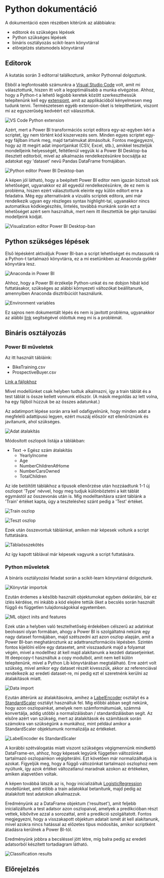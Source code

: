 # Python dokumentáció

A dokumentáció ezen részében kitérünk az alábbiakra:

- editorok és szükséges lépések
- Python szükséges lépések
- bináris osztályozás scikit-learn könyvtárral
- előrejelzés statsmodels könyvtárral

## Editorok

A kutatás során 3 editorral találkoztunk, amikor Pythonnal dolgoztunk.

Ebből a legfontosabb számunkra a [Visual Studio Code](https://code.visualstudio.com/) volt, amit mi választottunk, hiszen itt volt a legoptimálisabb a munka elvégzése. Ahhoz, hogy a Python-t a lehető legjobb keretek között szerkeszthessük telepítenünk kell egy [extensiont](https://marketplace.visualstudio.com/items?itemName=ms-python.python), amit az applikációból kényelmesen meg tudunk tenni. Természetesen egyéb extension-öket is telepíthetünk, viszont mi az egyszerűség kedvéért ezt válaszottuk.

![VS Code Python extension](../website/src/images/python/python_extension_in_vscode.jpg)

Azért, mert a Power BI transformációs script editora egy-az-egyben kéri a scriptet, így nem történt kód kiszervezés sem. Minden egyes scriptet egy-egy fájlban írtunk meg, majd tartalmukat átmásoltuk. Fontos megjegyezni, hogy az itt megírt adat importjainkat (CSV, Excel, stb.), amikkel teszteljük mondelljeink helyességét, feltétlenül vegyük ki a Power BI Desktop-ba illesztett editorból, mivel az alkalmazás rendelkezésünkre bocsájtja az adatokat egy 'dataset' nevű Pandas DataFrame fromájában.

![Python editor Power BI Desktop-ban](../website/src/images/python/PBI_editor.jpg)

A képen jól látható, hogy a beépített Power BI editor nem igazán biztosít sok lehetőséget, ugyanakkor ez áll egyedül rendelkezésünkre, de ez nem is probléma, hiszen ezért választottunk eleinte egy külön editort erre a feladatra. Még egy alternatívánk a vizuális scriptek editora, ami már rendelkezik ugyan egy részleges syntax highlight-tal, ugyanakkor nincs automatikus kódkiegészítés, lintelés, továbbá munkánk során ezt a lehetőséget azért sem használtuk, mert nem itt illesztettük be gépi tanulási modelljeink kódját.

![Visualization editor Power BI Desktop-ban](../website/src/images/python/visualisation_script_editor.jpg)

## Python szükséges lépések

Első lépésként aktiváljuk Power BI-ban a script lehetőséget és mutassunk rá a Python-t tartalmazó könyvtárra, ez a mi esetünkben az Anaconda gyökér könyvtára lesz.

![Anaconda in Power BI](../website/src/images/python/PBI_script_setting.jpg)

Ahhoz, hogy a Power BI érzékelje Python-unkat és ne dobjon hibát kód futtatásakor, szükséges az alábbi környezeti változókat beállítanunk, amennyiben Anaconda disztribúciót használunk.

![Environment variables](../website/src/images/python/python_required_env_settings.jpg)

Ez sajnos nem dokumentált lépés és nem is javított probléma, ugyanakkor az alábbi [link](https://community.powerbi.com/t5/Desktop/Microsoft-PowerBI-Scripting-Python-Exceptions/td-p/850714) segítségével oldottuk meg mi is a problémát.

## Bináris osztályozás

### Power BI műveletek

Az itt használt tábláink:

- BikeTraining.csv
- ProspectiveBuyer.csv

[Link a fájlokhoz](https://github.com/BlueGranite/AI-in-a-Day/tree/master/AutoML)

Mivel modellünket csak helyben tudtuk alkalmazni, így a train táblát és a test táblát is össze kellett vonnunk először. (A másik megoldás az lett volna, ha egy fájlból húzzuk be az összes adatunkat.)

Az adatimport lépése során arra kell odafigyelnünk, hogy minden adat a megfelelő adattípusú legyen, ezért muszáj először ezt ellenőriznünk és javítanunk, ahol szükséges.

![Adat átalakítás](../website/src/images/python/PBI_data_transform.jpg)

Módosított oszlopok listája a táblákban:

- Text -> Egész szám átalakítás
  - YearlyIncome
  - Age
  - NumberChildrenAtHome
  - NumberCarsOwned
  - TotalChildren

Az ide betöltőtt táblákhoz a típusok ellenőrzése után hozzáadtunk 1-1 új oszlopot 'Type' névvel, hogy meg tudjuk különböztetni a két táblát egymástól az összevonás után is. Míg modelltanításra szánt táblánk a 'Train' értéket kapta, úgy a teszteléshez szánt pedig a 'Test' értéket.

![Train oszlop](../website/src/images/python/train_column_classification.jpg)

![Teszt oszlop](../website/src/images/python/test_column_classification.jpg)

Ezek után összevontuk tábláinkat, amiken már képesek voltunk a script futtatására.

![Táblaösszekötés](../website/src/images/python/append.jpg)

Az így kapott táblával már képesek vagyunk a script futtatására.

### Python műveletek

A bináris osztályozási feladat során a scikit-learn könyvtárral dolgoztunk.

![Könyvtár importok](../website/src/images/python/lib_imports_classification.jpg)

Ezután érdemes a később használt objektumokat egyben deklarálni, bár ez ízlés kérdése, mi inkább a kód elejére tettük őket a becslés során használt függő és független tulajdonságokkal egyetemben.

![ML object inits and features](../website/src/images/python/features_and_object_inits_classification.jpg)

Ezek után a helyben való tesztelhetőség érdekében célszerű az adatinkat beolvasni olyan formában, ahogy a Power BI is szolgáltatná nekünk egy nagy dataset formájában, majd szétszedni azt azon oszlop alapján, amit a Power BI-ban meghatároztunk az adattranszformációs lépésben. Szintén fontos kijelölni előre egy datasetet, amit visszaadunk majd a folyamat végén, mivel a modellhez át kell majd alakítanunk a kezdeti datasetjeinket. Itt deepcopy-t használtuk a copy modulból, amit nem kell külön telepítenünk, mivel a Python Lib könyvtárában megtalálható. Erre azért volt szükség, mivel amikor egy dataset részét kivesszük, akkor az referenciával rendelkezik az eredeti dataset-re, mi pedig ezt el szeretnénk kerülni az átalakítások miatt.

![Data import](../website/src/images/python/data_import_classification.jpg)

Ezután áttérünk az átalakításokra, amihez a [LabelEncoder](https://scikit-learn.org/stable/modules/generated/sklearn.preprocessing.LabelEncoder.html) osztályt és a [StandardScaler](https://scikit-learn.org/stable/modules/generated/sklearn.preprocessing.StandardScaler.html) osztályt használtuk fel. Míg előbbi abban segít nekünk, hogy azon oszlopainkat, amelyek nem számformátumúak, számmá konvertálja, addig utóbbi a normalizálásban / standardizálásban segít. Az elsőre azért van szükség, mert az átalakítások és számítások során számokra van szükségünk a munkához, mint például amikor a StandardScaler objektumunk normalizálja az értékeket.

![LabelEncoder és StandardScaler](../website/src/images/python/LabelEncoder_es_StandardScaler.jpg)

A korábbi szétválogatás miatt viszont szükséges végigmennünk mindkettő DataFrame-en, ahhoz, hogy képesek legyünk független változóinkat tartalmazó oszlopainkon végigiterálni. Ezt követően már normalizálhatjuk is azokat. Figyeljük meg, hogy a függő változónkat tartalmazó oszlophoz nem nyúltunk, így azok értékei változatlanul maradnak azokon az értékeken, amiken alapvetően voltak.

A képen továbbá látszik az is, hogy inicializáltuk [LogisticRegression](https://scikit-learn.org/stable/modules/generated/sklearn.linear_model.LogisticRegression.html) modellünket, amit előbb a train adatokkal betanítunk, majd pedig az átalakított test adatokon alkalmazzuk.

Eredményünk az a DataFrame objektum ('resultset'), amit feljebb inicializáltunk a test adatsor azon oszlopaival, amelyek a predikcióban részt vettek, kibővítve azzal a sorozattal, amit a predikció szolgáltatott. Fontos megjegyezni, hogy a visszakapott objektum adatait ismét át kell alakítanunk, mivel azokra nincs hatással az előzetes típus módosítás, amikor scriptként átadásra kerülnek a Power BI-tól.

Eredményünk jobbra a becsléssel jött létre, míg balra pedig az eredeti adatsorból készített tortadiagram látható.

![Classification results](../website/src/images/python/prediction_in_PBI_classification.jpg)

## Előrejelzés
